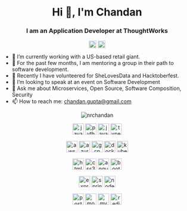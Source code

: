 <h1 align="center">Hi 👋, I'm Chandan</h1>
<h3 align="center">I am an Application Developer at ThoughtWorks</h3>

<p align="center">
<a href="https://linkedin.com/in/nrchandan" target="blank"><img align="center" src="https://cdn.jsdelivr.net/npm/simple-icons@3.0.1/icons/linkedin.svg" alt="nrchandan" height="20" width="20" /></a>
<a href="https://medium.com/@nrchandan" target="blank"><img align="center" src="https://cdn.jsdelivr.net/npm/simple-icons@3.0.1/icons/medium.svg" alt="@nrchandan" height="20" width="20" /></a>
</p>

- 🔭 I’m currently working with a US-based retail giant.
- 🌱 For the past few months, I am mentoring a group in their path to software development.
- 👯 Recently I have volunteered for SheLovesData and Hacktoberfest.
- 🤔 I’m looking to speak at an event on Software Development
- 💬 Ask me about Microservices, Open Source, Software Composition, Security
- 📫 How to reach me: chandan.gupta@gmail.com

<p align="center"><img src="https://github-readme-stats.vercel.app/api?username=nrchandan&show_icons=true" alt="nrchandan" /></p>

<!-- Languages -->
<p align="center">
<img src="https://devicons.github.io/devicon/devicon.git/icons/java/java-original-wordmark.svg" alt="java" width="30" height="30"/>
<img src="https://devicons.github.io/devicon/devicon.git/icons/python/python-original.svg" alt="python" width="30" height="30"/>
<img src="https://devicons.github.io/devicon/devicon.git/icons/javascript/javascript-original.svg" alt="javascript" width="30" height="30"/>
<img src="https://devicons.github.io/devicon/devicon.git/icons/typescript/typescript-original.svg" alt="typescript" width="30" height="30"/>
</p>
<!-- Cloud -->
<p align="center">
<img src="https://devicons.github.io/devicon/devicon.git/icons/amazonwebservices/amazonwebservices-original-wordmark.svg" alt="aws" width="30" height="30"/>
<img src="https://www.vectorlogo.zone/logos/microsoft_azure/microsoft_azure-icon.svg" alt="azure" width="30" height="30"/>
<img src="https://www.vectorlogo.zone/logos/google_cloud/google_cloud-icon.svg" alt="gcp" width="30" height="30"/>
<img src="https://devicons.github.io/devicon/devicon.git/icons/docker/docker-original-wordmark.svg" alt="docker" width="30" height="30"/>
<img src="https://www.vectorlogo.zone/logos/kubernetes/kubernetes-icon.svg" alt="kubernetes" width="30" height="30"/>
</p>
<!-- Frontend -->
<p align="center">
<img src="https://devicons.github.io/devicon/devicon.git/icons/html5/html5-original-wordmark.svg" alt="html5" width="30" height="30"/>
<img src="https://devicons.github.io/devicon/devicon.git/icons/css3/css3-original-wordmark.svg" alt="css3" width="30" height="30"/>
<img src="https://devicons.github.io/devicon/devicon.git/icons/angularjs/angularjs-original.svg" alt="angularjs" width="30" height="30"/>
<img src="https://devicons.github.io/devicon/devicon.git/icons/bootstrap/bootstrap-plain.svg" alt="bootstrap" width="30" height="30"/>
</p>
<!-- Frameworks -->
<p align="center">
<img src="https://devicons.github.io/devicon/devicon.git/icons/express/express-original-wordmark.svg" alt="express" width="30" height="30"/>
<img src="https://www.vectorlogo.zone/logos/springio/springio-icon.svg" alt="spring" width="30" height="30"/>
<img src="https://devicons.github.io/devicon/devicon.git/icons/nodejs/nodejs-original-wordmark.svg" alt="nodejs" width="30" height="30"/>
</p>
<p align="center">
<!-- Data store -->
<img src="https://devicons.github.io/devicon/devicon.git/icons/postgresql/postgresql-original-wordmark.svg" alt="postgresql" width="30" height="30"/>
<img src="https://devicons.github.io/devicon/devicon.git/icons/mongodb/mongodb-original-wordmark.svg" alt="mongodb" width="30" height="30"/>
<img src="https://devicons.github.io/devicon/devicon.git/icons/mysql/mysql-original-wordmark.svg" alt="mysql" width="30" height="30"/>
<img src="https://devicons.github.io/devicon/devicon.git/icons/redis/redis-original-wordmark.svg" alt="redis" width="30" height="30"/>
